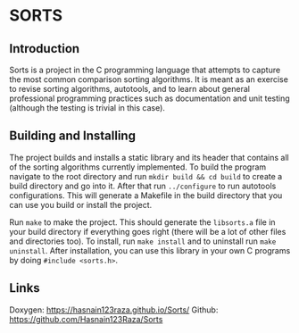 # SORTS

## Introduction

Sorts is a project in the C programming language that attempts to capture the most common comparison sorting algorithms. It is meant as an exercise to revise sorting algorithms, autotools, and to learn about general professional programming practices such as documentation and unit testing (although the testing is trivial in this case).

## Building and Installing

The project builds and installs a static library and its header that contains all of the sorting algorithms currently implemented. To build the program navigate to the root directory and run `mkdir build && cd build` to create a build directory and go into it. After that run `../configure` to run autotools configurations. This will generate a Makefile in the build directory that you can use you build or install the project.

Run `make` to make the project. This should generate the `libsorts.a` file in your build directory if everything goes right (there will be a lot of other files and directories too). To install, run `make install` and to uninstall run `make uninstall`. After installation, you can use this library in your own C programs by doing `#include <sorts.h>`.

## Links

Doxygen: https://hasnain123raza.github.io/Sorts/
Github: https://github.com/Hasnain123Raza/Sorts